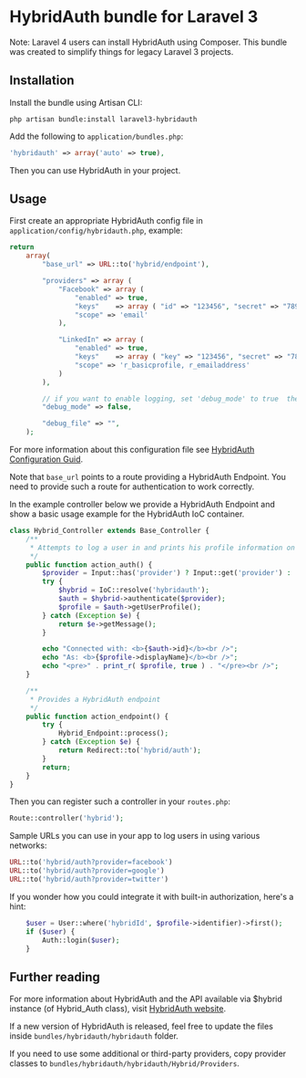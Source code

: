 # HybridAuth bundle for Laravel 3

Note: Laravel 4 users can install HybridAuth using Composer. This bundle was created to simplify things for legacy Laravel 3 projects.

## Installation

Install the bundle using Artisan CLI:

```
php artisan bundle:install laravel3-hybridauth
```

Add the following to `application/bundles.php`:

```php
'hybridauth' => array('auto' => true),
```

Then you can use HybridAuth in your project.

## Usage

First create an appropriate HybridAuth config file in `application/config/hybridauth.php`, example:

```php
return
	array(
		"base_url" => URL::to('hybrid/endpoint'),

		"providers" => array (
			"Facebook" => array (
				"enabled" => true,
				"keys"    => array ( "id" => "123456", "secret" => "78910" ),
				"scope" => 'email'
			),

			"LinkedIn" => array (
				"enabled" => true,
				"keys"    => array ( "key" => "123456", "secret" => "78910" ),
				"scope" => 'r_basicprofile, r_emailaddress'
			)
		),

		// if you want to enable logging, set 'debug_mode' to true  then provide a writable file by the web server on "debug_file"
		"debug_mode" => false,

		"debug_file" => "",
	);
```

For more information about this configuration file see [HybridAuth Configuration Guid](http://hybridauth.sourceforge.net/userguide/Configuration.html).

Note that `base_url` points to a route providing a HybridAuth Endpoint. You need to provide such a route for authentication to work correctly.

In the example controller below we provide a HybridAuth Endpoint and show a basic usage example for the HybridAuth IoC container.

```php
class Hybrid_Controller extends Base_Controller {
	/**
	 * Attempts to log a user in and prints his profile information on screen
	 */
	public function action_auth() {
		$provider = Input::has('provider') ? Input::get('provider') : 'facebook';
		try {
			$hybrid = IoC::resolve('hybridauth');
			$auth = $hybrid->authenticate($provider);
			$profile = $auth->getUserProfile();
		} catch (Exception $e) {
			return $e->getMessage();
		}

		echo "Connected with: <b>{$auth->id}</b><br />";
		echo "As: <b>{$profile->displayName}</b><br />";
		echo "<pre>" . print_r( $profile, true ) . "</pre><br />";
	}

	/**
	 * Provides a HybridAuth endpoint
	 */
	public function action_endpoint() {
		try {
			Hybrid_Endpoint::process();
		} catch (Exception $e) {
			return Redirect::to('hybrid/auth');
		}
		return;
	}
}
```

Then you can register such a controller in your `routes.php`:

```php
Route::controller('hybrid');
```

Sample URLs you can use in your app to log users in using various networks:

```php
URL::to('hybrid/auth?provider=facebook')
URL::to('hybrid/auth?provider=google')
URL::to('hybrid/auth?provider=twitter')
```

If you wonder how you could integrate it with built-in authorization, here's a hint:

```php
	$user = User::where('hybridId', $profile->identifier)->first();
	if ($user) {
		Auth::login($user);
	}
```

## Further reading

For more information about HybridAuth and the API available via $hybrid instance (of Hybrid_Auth class), visit [HybridAuth website](http://hybridauth.sourceforge.net/).

If a new version of HybridAuth is released, feel free to update the files inside `bundles/hybridauth/hybridauth` folder.

If you need to use some additional or third-party providers, copy provider classes to `bundles/hybridauth/hybridauth/Hybrid/Providers`.
